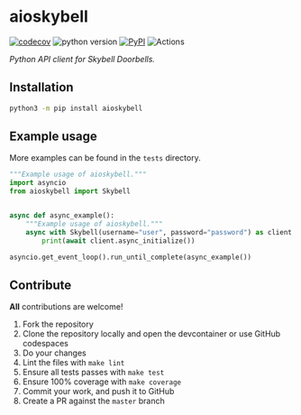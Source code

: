 # aioskybell

[![codecov](https://codecov.io/gh/tkdrob/aioskybell/branch/master/graph/badge.svg)](https://codecov.io/gh/tkdrob/aioskybell)
![python version](https://img.shields.io/badge/Python-3.9=><=3.12-blue.svg)
[![PyPI](https://img.shields.io/pypi/v/aioskybell)](https://pypi.org/project/aioskybell)
![Actions](https://github.com/tkdrob/aioskybell/workflows/Actions/badge.svg?branch=master)

_Python API client for Skybell Doorbells._

## Installation

```bash
python3 -m pip install aioskybell
```

## Example usage

More examples can be found in the `tests` directory.

```python
"""Example usage of aioskybell."""
import asyncio
from aioskybell import Skybell


async def async_example():
    """Example usage of aioskybell."""
    async with Skybell(username="user", password="password") as client:
        print(await client.async_initialize())

asyncio.get_event_loop().run_until_complete(async_example())
```

## Contribute

**All** contributions are welcome!

1. Fork the repository
2. Clone the repository locally and open the devcontainer or use GitHub codespaces
3. Do your changes
4. Lint the files with `make lint`
5. Ensure all tests passes with `make test`
6. Ensure 100% coverage with `make coverage`
7. Commit your work, and push it to GitHub
8. Create a PR against the `master` branch
